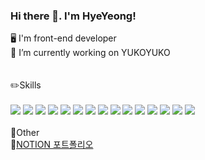 ### Hi there 👋. I'm HyeYeong!

🖥 I'm front-end developer <br/>
🔭 I’m currently working on YUKOYUKO<br/>
<br/>
<br/>
✏️Skills
<br/>
<br/>
<img src="https://img.shields.io/badge/react-181717?style=for-the-badge&logo=react&logoColor=#61DAFB"/>
<img src="https://img.shields.io/badge/next.js-181717?style=for-the-badge&logo=nextdotjs&logoColor=white"/>
<img src="https://img.shields.io/badge/javascript-181717?style=for-the-badge&logo=javascript&logoColor=#F7DF1E"/>
<img src="https://img.shields.io/badge/typescript-181717?style=for-the-badge&logo=typescript&logoColor=#3178C6"/>
<img src="https://img.shields.io/badge/html5-181717?style=for-the-badge&logo=html5&logoColor=#E34F26"/>
<img src="https://img.shields.io/badge/scss-181717?style=for-the-badge&logo=sass&logoColor=#CC6699"/>
<img src="https://img.shields.io/badge/css3-181717?style=for-the-badge&logo=css3&logoColor=#1572B6"/>
<img src="https://img.shields.io/badge/jenkins-181717?style=for-the-badge&logo=jenkins&logoColor=#D24939"/>
<img src="https://img.shields.io/badge/jekyll-181717?style=for-the-badge&logo=jekyll&logoColor=#CC0000"/>
<img src="https://img.shields.io/badge/github-181717?style=for-the-badge&logo=github&logoColor=white"/>
<img src="https://img.shields.io/badge/git-181717?style=for-the-badge&logo=git&logoColor=#F05032"/>
<img src="https://img.shields.io/badge/npm-181717?style=for-the-badge&logo=npm&logoColor=#DB3837"/>
<img src="https://img.shields.io/badge/figma-181717?style=for-the-badge&logo=figma&logoColor=#F24E1E"/>
<img src="https://img.shields.io/badge/notion-181717?style=for-the-badge&logo=notion&logoColor=#WHITE"/>
<img src="https://img.shields.io/badge/macos-181717?style=for-the-badge&logo=macos&logoColor=#WHITE"/>
<br/>
<br/>
🤔Other
<br/>
🔗[NOTION 포트폴리오](https://jelly-tapir-28d.notion.site/FE-33c40e0732d7464a86cbc8c7e99c148e)


<!--
**HyeYeong/HyeYeong** is a ✨ _special_ ✨ repository because its `README.md` (this file) appears on your GitHub profile.

Here are some ideas to get you started:

- 🔭 I’m currently working on ...
- 🌱 I’m currently learning ...
- 👯 I’m looking to collaborate on ...
- 🤔 I’m looking for help with ...
- 💬 Ask me about ...
- 📫 How to reach me: ...
- 😄 Pronouns: ...
- ⚡ Fun fact: ...
-->
